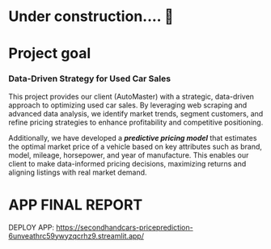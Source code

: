 # Under construction.... 🚧 

# Project goal 

### Data-Driven Strategy for Used Car Sales 
This project provides our client (AutoMaster) with a strategic, data-driven approach to optimizing used car sales. By leveraging web scraping and advanced data analysis, we identify market trends, segment customers, and refine pricing strategies to enhance profitability and competitive positioning.

Additionally, we have developed a ***predictive pricing model*** that estimates the optimal market price of a vehicle based on key attributes such as brand, model, mileage, horsepower, and year of manufacture. This enables our client to make data-informed pricing decisions, maximizing returns and aligning listings with real market demand.

# APP FINAL REPORT
DEPLOY APP: https://secondhandcars-priceprediction-6unveathrc59ywyzqcrhz9.streamlit.app/
